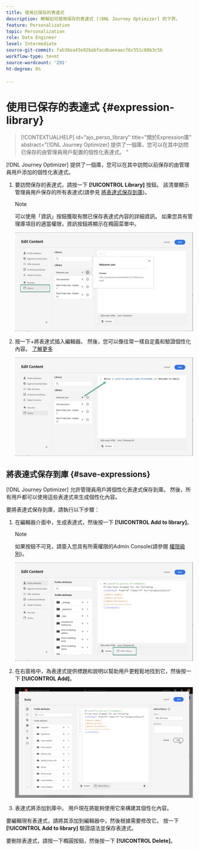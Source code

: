 ```yaml
---
title: 使用已保存的表達式
description: 瞭解如何使用保存的表達式 [!DNL Journey Optimizer] 的下界。
feature: Personalization
topic: Personalization
role: Data Engineer
level: Intermediate
source-git-commit: fab36ea43e92babfacdbaeeaecf6c551c00b3c5b
workflow-type: tm+mt
source-wordcount: '291'
ht-degree: 0%

---
```


# 使用已保存的表達式 {#expression-library}

>[!CONTEXTUALHELP]
>id="ajo_perso_library"
>title="關於Expression庫"
>abstract="[!DNL Journey Optimizer] 提供了一個庫，您可以在其中訪問已保存的由管理員用戶配置的個性化表達式。 "

[!DNL Journey Optimizer] 提供了一個庫，您可以在其中訪問以前保存的由管理員用戶添加的個性化表達式。

1. 要訪問保存的表達式，請按一下 **[!UICONTROL Library]** 按鈕。 該清單顯示管理員用戶保存的所有表達式(請參見 [將表達式保存到庫](#save-expressions))。

   >[!NOTE]
   >
   >可以使用「資訊」按鈕獲取有關已保存表達式內容的詳細資訊。 如果您具有管理庫項目的適當權限，資訊按鈕將顯示在橢圓菜單中。

   ![](assets/library-list.png)

1. 按一下+將表達式插入編輯器。 然後，您可以像往常一樣自定義和驗證個性化內容。 [了解更多](../personalization/personalization-build-expressions.md)

   ![](assets/library-add.png)

## 將表達式保存到庫 {#save-expressions}

[!DNL Journey Optimizer] 允許管理員用戶將個性化表達式保存到庫。 然後，所有用戶都可以使用這些表達式來生成個性化內容。

要將表達式保存到庫，請執行以下步驟：

1. 在編輯器介面中，生成表達式，然後按一下 **[!UICONTROL Add to library]**。

   >[!NOTE]
   >
   >如果按鈕不可見，請簽入您具有所需權限的Admin Console(請參閱 [權限級別](../administration/high-low-permissions.md))。

   ![](assets/library-save.png)

1. 在右窗格中，為表達式提供標題和說明以幫助用戶更輕鬆地找到它，然後按一下 **[!UICONTROL Add]**。

   ![](assets/add-expression.png)

1. 表達式將添加到庫中。 用戶現在將能夠使用它來構建其個性化內容。

要編輯現有表達式，請將其添加到編輯器中，然後根據需要修改它。 按一下 **[!UICONTROL Add to library]** 驗證語法並保存表達式。

要刪除表達式，請按一下橢圓按鈕，然後按一下 **[!UICONTROL Delete]**。
